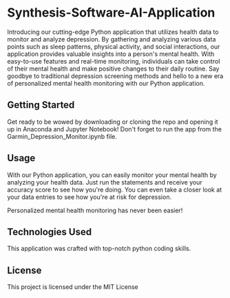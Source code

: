 # Synthesis-Software-AI-Application
Introducing our cutting-edge Python application that utilizes health data to monitor and analyze depression. By gathering and analyzing various data points such as sleep patterns, physical activity, and social interactions, our application provides valuable insights into a person's mental health. With easy-to-use features and real-time monitoring, individuals can take control of their mental health and make positive changes to their daily routine. Say goodbye to traditional depression screening methods and hello to a new era of personalized mental health monitoring with our Python application.

## Getting Started
Get ready to be wowed by downloading or cloning the repo and opening it up in Anaconda and Jupyter Notebook! Don't forget to run the app from the Garmin_Depression_Monitor.ipynb file.

## Usage
With our Python application, you can easily monitor your mental health by analyzing your health data. Just run the statements and receive your accuracy score to see how you're doing. You can even take a closer look at your data entries to see how you're at risk for depression. 

Personalized mental health monitoring has never been easier!

## Technologies Used
This application was crafted with top-notch python coding skills.

## License
This project is licensed under the MIT License 
